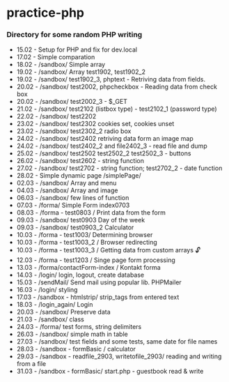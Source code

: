# practice-php

### Directory for some random PHP writing

- 15.02 - Setup for PHP and fix for dev.local
- 17.02 - Simple comparation
- 18.02 - /sandbox/ Simple array
- 19.02 - /sandbox/ Array test1902, test1902_2
- 19.02 - /sandbox/ test1902_3, phptext - Retriving data from fields.
- 20.02 - /sandbox/ test2002, phpcheckbox - Reading data from check box
- 20.02 - /sandbox/ test2002_3 - $_GET
- 21.02 - /sandbox/ test2102 (listbox type) - test2102_1 (password type)
- 22.02 - /sandbox/ test2202
- 23.02 - /sandbox/ test2302 cookies set, cookies unset
- 23.02 - /sandbox/ test2302_2 radio box
- 24.02 - /sandbox/ test2402 retriving data form an image map
- 24.02 - /sandbox/ test2402_2 and file2402_3 - read file and dump
- 25.02 - /sandbox/ test2502  test2502_2 test2502_3 - buttons
- 26.02 - /sandbox/ test2602 - string function
- 27.02 - /sandbox/ test2702 - string function; test2702_2 - date function
- 28.02 - Simple dynamic page /simplePage/
- 02.03 - /sandbox/ Array and menu
- 04.03 - /sandbox/ Array and image
- 06.03 - /sandbox/ few lines of function
- 07.03 - /forma/ Simple Form index0703
- 08.03 - /forma - test0803 / Print data from the form
- 09.03 - /sandbox/ test0903 Day of the week
- 09.03 - /sandbox/ test0903_2 Calculator
- 10.03 - /forma - test1003/ Determining browser
- 10.03 - /forma - test1003_2 / Browser redirecting
- 10.03 - /forma - test1003_3 / Getting data from custom arrays :unlock:
- 12.03 - /forma - test1203 / Singe page form processing
- 13.03 - /forma/contactForm-index / Kontakt forma
- 14.03 - /login/ login, logout, create database
- 15.03 - /sendMail/ Send mail using popular lib. PHPMailer
- 16.03 - /login/ styling
- 17.03 - /sandbox - htmlstrip/ strip_tags from entered text
- 18.03 - /login_again/ Login
- 20.03 - /sandbox/ Preserve data
- 21.03 - /sandbox/ class
- 24.03 - /forma/ test forms, string delimiters
- 26.03 - /sandbox/ simple math in table
- 27.03 - /sandbox/ test fields and some tests, same date for file names
- 28.03 - /sandbox - formBasic / calculator
- 29.03 - /sandbox - readfile_2903, writetofile_2903/ reading and writing from a file
- 31.03 - /sandbox - formBasic/ start.php - guestbook read & write

